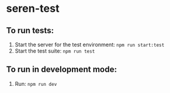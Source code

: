 # seren-test

## To run tests:

1. Start the server for the test environment: `npm run start:test`
2. Start the test suite: `npm run test`

## To run in development mode:

1. Run: `npm run dev`
